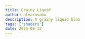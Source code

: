 ```yaml
---
title: Grainy Liquid 
author: alvarosabu
description: A grainy liquid blob
tags: ['shaders']
date: 2025-08-12
---
```

